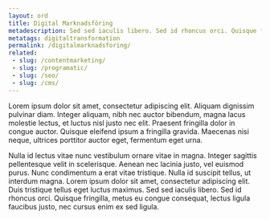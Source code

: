 ```yaml
---
layout: ord
title: Digital Marknadsföring
metadescription: Sed sed iaculis libero. Sed id rhoncus orci. Quisque fringilla, metus eu congue consequat, lectus ligula faucibus justo, nec cursus enim ex sed ligula.
metatags: digitaltransformation
permalink: /digitalmarknadsforing/
related:
 - slug: /contentmarketing/
 - slug: /programatic/ 
 - slug: /seo/
 - slug: /cms/
---
```


Lorem ipsum dolor sit amet, consectetur adipiscing elit. Aliquam dignissim pulvinar diam. Integer aliquam, nibh nec auctor bibendum, magna lacus molestie lectus, et luctus nisl justo nec elit. Praesent fringilla dolor in congue auctor. Quisque eleifend ipsum a fringilla gravida. Maecenas nisi neque, ultrices porttitor auctor eget, fermentum eget urna. 

Nulla id lectus vitae nunc vestibulum ornare vitae in magna. Integer sagittis pellentesque velit in scelerisque. Aenean nec lacinia justo, vel euismod purus. Nunc condimentum a erat vitae tristique. Nulla id suscipit tellus, ut interdum magna. Lorem ipsum dolor sit amet, consectetur adipiscing elit. Duis tristique tellus eget luctus maximus. Sed sed iaculis libero. Sed id rhoncus orci. Quisque fringilla, metus eu congue consequat, lectus ligula faucibus justo, nec cursus enim ex sed ligula.

